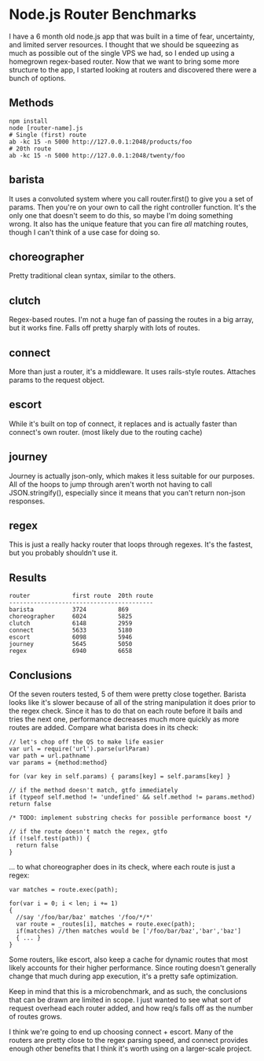 Node.js Router Benchmarks
=========================

I have a 6 month old node.js app that was built in a time of fear, uncertainty, and limited server resources.  I thought that we should be squeezing as much as possible out of the single VPS we had, so I ended up using a homegrown regex-based router.  Now that we want to bring some more structure to the app, I started looking at routers and discovered there were a bunch of options.

Methods
-------

    npm install
    node [router-name].js
    # Single (first) route
    ab -kc 15 -n 5000 http://127.0.0.1:2048/products/foo
    # 20th route
    ab -kc 15 -n 5000 http://127.0.0.1:2048/twenty/foo


barista
-------

It uses a convoluted system where you call router.first() to give you a set of params.  Then you're on your own to call the right controller function.  It's the only one that doesn't seem to do this, so maybe I'm doing something wrong.  It also has the unique feature that you can fire *all* matching routes, though I can't think of a use case for doing so.


choreographer
-------------

Pretty traditional clean syntax, similar to the others.


clutch
------

Regex-based routes.  I'm not a huge fan of passing the routes in a big array, but it works fine.  Falls off pretty sharply with lots of routes.


connect
-------

More than just a router, it's a middleware.  It uses rails-style routes.  Attaches params to the request object.


escort
------

While it's built on top of connect, it replaces and is actually faster than connect's own router. (most likely due to the routing cache)


journey
-------

Journey is actually json-only, which makes it less suitable for our purposes.  All of the hoops to jump through aren't worth not having to call JSON.stringify(), especially since it means that you can't return non-json responses.


regex
-----

This is just a really hacky router that loops through regexes.  It's the fastest, but you probably shouldn't use it.


Results
-------

    router            first route  20th route
    -----------------------------------------
    barista           3724         869
    choreographer     6024         5825
    clutch            6148         2959
    connect           5633         5180
    escort            6098         5946
    journey           5645         5050
    regex             6940         6658


Conclusions
-----------

Of the seven routers tested, 5 of them were pretty close together.  Barista looks like it's slower because of all of the string manipulation it does prior to the regex check.  Since it has to do that on each route before it bails and tries the next one, performance decreases much more quickly as more routes are added.  Compare what barista does in its check:

    // let's chop off the QS to make life easier
    var url = require('url').parse(urlParam)
    var path = url.pathname
    var params = {method:method}

    for (var key in self.params) { params[key] = self.params[key] }

    // if the method doesn't match, gtfo immediately
    if (typeof self.method != 'undefined' && self.method != params.method) return false

    /* TODO: implement substring checks for possible performance boost */

    // if the route doesn't match the regex, gtfo
    if (!self.test(path)) {
      return false
    }

... to what choreographer does in its check, where each route is just a regex:

    var matches = route.exec(path);

    for(var i = 0; i < len; i += 1)
    {
      //say '/foo/bar/baz' matches '/foo/*/*'
      var route = _routes[i], matches = route.exec(path);
      if(matches) //then matches would be ['/foo/bar/baz','bar','baz']
      { ... }
    }

Some routers, like escort, also keep a cache for dynamic routes that most likely accounts for their higher performance.  Since routing doesn't generally change that much during app execution, it's a pretty safe optimization.

Keep in mind that this is a microbenchmark, and as such, the conclusions that can be drawn are limited in scope.  I just wanted to see what sort of request overhead each router added, and how req/s falls off as the number of routes grows.

I think we're going to end up choosing connect + escort.  Many of the routers are pretty close to the regex parsing speed, and connect provides enough other benefits that I think it's worth using on a larger-scale project.
